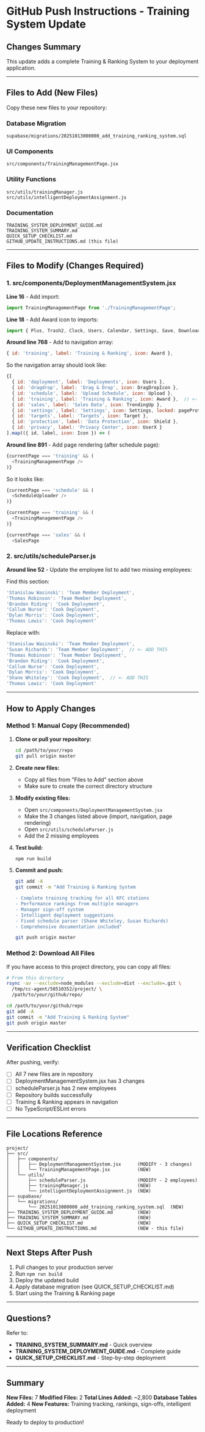 # GitHub Push Instructions - Training System Update

## Changes Summary

This update adds a complete Training & Ranking System to your deployment application.

---

## Files to Add (New Files)

Copy these new files to your repository:

### Database Migration
```
supabase/migrations/20251013000000_add_training_ranking_system.sql
```

### UI Components
```
src/components/TrainingManagementPage.jsx
```

### Utility Functions
```
src/utils/trainingManager.js
src/utils/intelligentDeploymentAssignment.js
```

### Documentation
```
TRAINING_SYSTEM_DEPLOYMENT_GUIDE.md
TRAINING_SYSTEM_SUMMARY.md
QUICK_SETUP_CHECKLIST.md
GITHUB_UPDATE_INSTRUCTIONS.md (this file)
```

---

## Files to Modify (Changes Required)

### 1. src/components/DeploymentManagementSystem.jsx

**Line 16** - Add import:
```javascript
import TrainingManagementPage from './TrainingManagementPage';
```

**Line 18** - Add Award icon to imports:
```javascript
import { Plus, Trash2, Clock, Users, Calendar, Settings, Save, Download, TrendingUp, FileText, Copy, CalendarDays, Edit2, LogOut, X, CropIcon as DragDropIcon, GripVertical, Target, MapPin, ChefHat, Store, UserCheck, Chrome as Broom, AlertCircle, CheckCircle, Shield, Lock, UserX, Upload, Award } from 'lucide-react';
```

**Around line 768** - Add to navigation array:
```javascript
{ id: 'training', label: 'Training & Ranking', icon: Award },
```

So the navigation array should look like:
```javascript
{[
  { id: 'deployment', label: 'Deployments', icon: Users },
  { id: 'dragdrop', label: 'Drag & Drop', icon: DragDropIcon },
  { id: 'schedule', label: 'Upload Schedule', icon: Upload },
  { id: 'training', label: 'Training & Ranking', icon: Award },  // <- ADD THIS
  { id: 'sales', label: 'Sales Data', icon: TrendingUp },
  { id: 'settings', label: 'Settings', icon: Settings, locked: pageProtectionStatus.settingsLocked },
  { id: 'targets', label: 'Targets', icon: Target },
  { id: 'protection', label: 'Data Protection', icon: Shield },
  { id: 'privacy', label: 'Privacy Center', icon: UserX }
].map(({ id, label, icon: Icon }) => (
```

**Around line 891** - Add page rendering (after schedule page):
```javascript
{currentPage === 'training' && (
  <TrainingManagementPage />
)}
```

So it looks like:
```javascript
{currentPage === 'schedule' && (
  <ScheduleUploader />
)}

{currentPage === 'training' && (
  <TrainingManagementPage />
)}

{currentPage === 'sales' && (
  <SalesPage
```

### 2. src/utils/scheduleParser.js

**Around line 52** - Update the employee list to add two missing employees:

Find this section:
```javascript
'Stanislaw Wasinski': 'Team Member Deployment',
'Thomas Robinson': 'Team Member Deployment',
'Brandon Riding': 'Cook Deployment',
'Callum Nurse': 'Cook Deployment',
'Dylan Morris': 'Cook Deployment',
'Thomas Lewis': 'Cook Deployment'
```

Replace with:
```javascript
'Stanislaw Wasinski': 'Team Member Deployment',
'Susan Richards': 'Team Member Deployment',  // <- ADD THIS
'Thomas Robinson': 'Team Member Deployment',
'Brandon Riding': 'Cook Deployment',
'Callum Nurse': 'Cook Deployment',
'Dylan Morris': 'Cook Deployment',
'Shane Whiteley': 'Cook Deployment',  // <- ADD THIS
'Thomas Lewis': 'Cook Deployment'
```

---

## How to Apply Changes

### Method 1: Manual Copy (Recommended)

1. **Clone or pull your repository:**
   ```bash
   cd /path/to/your/repo
   git pull origin master
   ```

2. **Create new files:**
   - Copy all files from "Files to Add" section above
   - Make sure to create the correct directory structure

3. **Modify existing files:**
   - Open `src/components/DeploymentManagementSystem.jsx`
   - Make the 3 changes listed above (import, navigation, page rendering)
   - Open `src/utils/scheduleParser.js`
   - Add the 2 missing employees

4. **Test build:**
   ```bash
   npm run build
   ```

5. **Commit and push:**
   ```bash
   git add -A
   git commit -m "Add Training & Ranking System

   - Complete training tracking for all KFC stations
   - Performance rankings from multiple managers
   - Manager sign-off system
   - Intelligent deployment suggestions
   - Fixed schedule parser (Shane Whiteley, Susan Richards)
   - Comprehensive documentation included"

   git push origin master
   ```

### Method 2: Download All Files

If you have access to this project directory, you can copy all files:

```bash
# From this directory
rsync -av --exclude=node_modules --exclude=dist --exclude=.git \
  /tmp/cc-agent/58510352/project/ \
  /path/to/your/github/repo/

cd /path/to/your/github/repo
git add -A
git commit -m "Add Training & Ranking System"
git push origin master
```

---

## Verification Checklist

After pushing, verify:

- [ ] All 7 new files are in repository
- [ ] DeploymentManagementSystem.jsx has 3 changes
- [ ] scheduleParser.js has 2 new employees
- [ ] Repository builds successfully
- [ ] Training & Ranking appears in navigation
- [ ] No TypeScript/ESLint errors

---

## File Locations Reference

```
project/
├── src/
│   ├── components/
│   │   ├── DeploymentManagementSystem.jsx      (MODIFY - 3 changes)
│   │   └── TrainingManagementPage.jsx          (NEW)
│   └── utils/
│       ├── scheduleParser.js                   (MODIFY - 2 employees)
│       ├── trainingManager.js                  (NEW)
│       └── intelligentDeploymentAssignment.js  (NEW)
├── supabase/
│   └── migrations/
│       └── 20251013000000_add_training_ranking_system.sql  (NEW)
├── TRAINING_SYSTEM_DEPLOYMENT_GUIDE.md         (NEW)
├── TRAINING_SYSTEM_SUMMARY.md                  (NEW)
├── QUICK_SETUP_CHECKLIST.md                    (NEW)
└── GITHUB_UPDATE_INSTRUCTIONS.md               (NEW - this file)
```

---

## Next Steps After Push

1. Pull changes to your production server
2. Run `npm run build`
3. Deploy the updated build
4. Apply database migration (see QUICK_SETUP_CHECKLIST.md)
5. Start using the Training & Ranking page

---

## Questions?

Refer to:
- **TRAINING_SYSTEM_SUMMARY.md** - Quick overview
- **TRAINING_SYSTEM_DEPLOYMENT_GUIDE.md** - Complete guide
- **QUICK_SETUP_CHECKLIST.md** - Step-by-step deployment

---

## Summary

**New Files:** 7
**Modified Files:** 2
**Total Lines Added:** ~2,800
**Database Tables Added:** 4
**New Features:** Training tracking, rankings, sign-offs, intelligent deployment

Ready to deploy to production!
